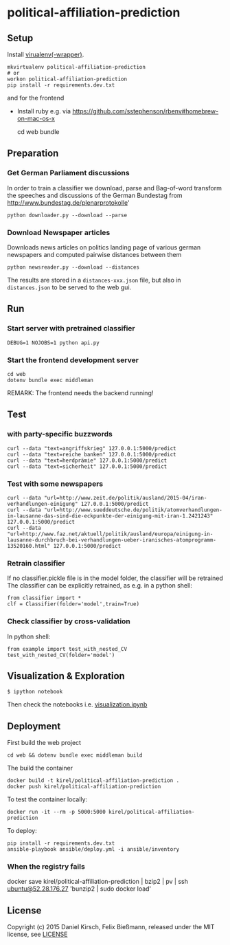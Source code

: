 # political-affiliation-prediction

## Setup

Install [virualenv(-wrapper)](https://virtualenvwrapper.readthedocs.org/en/latest/).

    mkvirtualenv political-affiliation-prediction
    # or
    workon political-affiliation-prediction
    pip install -r requirements.dev.txt

and for the frontend

- Install ruby e.g. via https://github.com/sstephenson/rbenv#homebrew-on-mac-os-x

    cd web
    bundle

## Preparation
### Get German Parliament discussions

In order to train a classifier we download, parse and Bag-of-word transform the speeches and discussions of the German Bundestag from http://www.bundestag.de/plenarprotokolle'

    python downloader.py --download --parse

### Download Newspaper articles

Downloads news articles on politics landing page of various german newspapers and computed pairwise distances between them

    python newsreader.py --download --distances

The results are stored in a `distances-xxx.json` file, but also in `distances.json` to be served to the web gui.

## Run

### Start server with pretrained classifier

    DEBUG=1 NOJOBS=1 python api.py

### Start the frontend development server

    cd web
    dotenv bundle exec middleman

REMARK: The frontend needs the backend running!

## Test

### with party-specific buzzwords

    curl --data "text=angriffskrieg" 127.0.0.1:5000/predict
    curl --data "text=reiche banken" 127.0.0.1:5000/predict
    curl --data "text=herdprämie" 127.0.0.1:5000/predict
    curl --data "text=sicherheit" 127.0.0.1:5000/predict

### Test with some newspapers

    curl --data "url=http://www.zeit.de/politik/ausland/2015-04/iran-verhandlungen-einigung" 127.0.0.1:5000/predict
    curl --data "url=http://www.sueddeutsche.de/politik/atomverhandlungen-in-lausanne-das-sind-die-eckpunkte-der-einigung-mit-iran-1.2421243" 127.0.0.1:5000/predict
    curl --data "url=http://www.faz.net/aktuell/politik/ausland/europa/einigung-in-lausanne-durchbruch-bei-verhandlungen-ueber-iranisches-atomprogramm-13520160.html" 127.0.0.1:5000/predict

### Retrain classifier

If no classifier.pickle file is in the model folder, the classifier will be retrained
The classifier can be explicitly retrained, as e.g. in a python shell:

    from classifier import *
    clf = Classifier(folder='model',train=True)

### Check classifier by cross-validation

In python shell:

    from example import test_with_nested_CV
    test_with_nested_CV(folder='model')

## Visualization & Exploration

    $ ipython notebook

Then check the notebooks i.e. [visualization.ipynb](visualization.ipynb)

## Deployment

First build the web project

    cd web && dotenv bundle exec middleman build

The build the container

    docker build -t kirel/political-affiliation-prediction .
    docker push kirel/political-affiliation-prediction

To test the container locally:

    docker run -it --rm -p 5000:5000 kirel/political-affiliation-prediction

To deploy:

    pip install -r requirements.dev.txt
    ansible-playbook ansible/deploy.yml -i ansible/inventory

### When the registry fails

docker save kirel/political-affiliation-prediction | bzip2 | pv | ssh ubuntu@52.28.176.27 'bunzip2 | sudo docker load'

## License

Copyright (c) 2015 Daniel Kirsch, Felix Bießmann, released under the MIT license, see [LICENSE](LICENSE)
